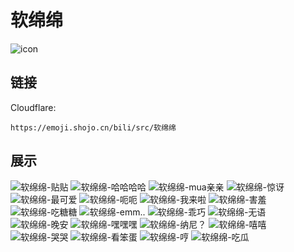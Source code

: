 # 软绵绵
![icon](https://emoji.shojo.cn/bili/src/软绵绵/icon.png)
## 链接
Cloudflare:
```
https://emoji.shojo.cn/bili/src/软绵绵
```
## 展示
![软绵绵-贴贴](https://emoji.shojo.cn/bili/src/软绵绵/软绵绵-贴贴.png)
![软绵绵-哈哈哈哈](https://emoji.shojo.cn/bili/src/软绵绵/软绵绵-哈哈哈哈.png)
![软绵绵-mua亲亲](https://emoji.shojo.cn/bili/src/软绵绵/软绵绵-mua亲亲.png)
![软绵绵-惊讶](https://emoji.shojo.cn/bili/src/软绵绵/软绵绵-惊讶.png)
![软绵绵-最可爱](https://emoji.shojo.cn/bili/src/软绵绵/软绵绵-最可爱.png)
![软绵绵-呃呃](https://emoji.shojo.cn/bili/src/软绵绵/软绵绵-呃呃.png)
![软绵绵-我来啦](https://emoji.shojo.cn/bili/src/软绵绵/软绵绵-我来啦.png)
![软绵绵-害羞](https://emoji.shojo.cn/bili/src/软绵绵/软绵绵-害羞.png)
![软绵绵-吃糖糖](https://emoji.shojo.cn/bili/src/软绵绵/软绵绵-吃糖糖.png)
![软绵绵-emm..](https://emoji.shojo.cn/bili/src/软绵绵/软绵绵-emm...png)
![软绵绵-乖巧](https://emoji.shojo.cn/bili/src/软绵绵/软绵绵-乖巧.png)
![软绵绵-无语](https://emoji.shojo.cn/bili/src/软绵绵/软绵绵-无语.png)
![软绵绵-晚安](https://emoji.shojo.cn/bili/src/软绵绵/软绵绵-晚安.png)
![软绵绵-嘿嘿嘿](https://emoji.shojo.cn/bili/src/软绵绵/软绵绵-嘿嘿嘿.png)
![软绵绵-纳尼？](https://emoji.shojo.cn/bili/src/软绵绵/软绵绵-纳尼？.png)
![软绵绵-嘻嘻](https://emoji.shojo.cn/bili/src/软绵绵/软绵绵-嘻嘻.png)
![软绵绵-哭哭](https://emoji.shojo.cn/bili/src/软绵绵/软绵绵-哭哭.png)
![软绵绵-看笨蛋](https://emoji.shojo.cn/bili/src/软绵绵/软绵绵-看笨蛋.png)
![软绵绵-哼](https://emoji.shojo.cn/bili/src/软绵绵/软绵绵-哼.png)
![软绵绵-吃瓜](https://emoji.shojo.cn/bili/src/软绵绵/软绵绵-吃瓜.png)
